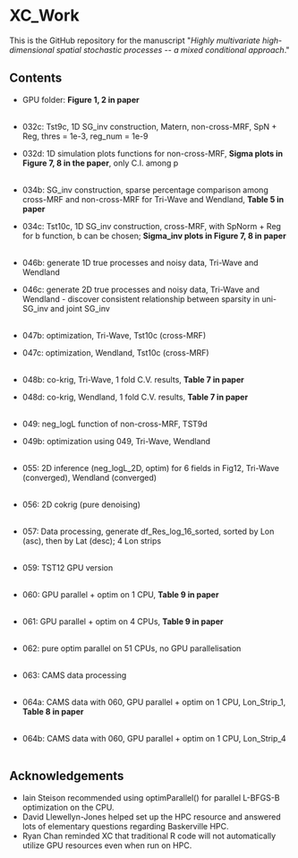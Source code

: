 # XC_Work
This is the GitHub repository for the manuscript "_Highly multivariate high-dimensional spatial stochastic processes -- a mixed conditional approach_."


## Contents
- GPU folder: **Figure 1, 2 in paper** <br><br>

- 032c: Tst9c, 1D SG_inv construction, Matern, non-cross-MRF, SpN + Reg, thres = 1e-3, reg_num = 1e-9
- 032d: 1D simulation plots functions for non-cross-MRF, **Sigma plots in Figure 7, 8 in the paper**, only C.I. among p <br><br>

- 034b: SG_inv construction, sparse percentage comparison among cross-MRF and non-cross-MRF for Tri-Wave and Wendland, **Table 5 in paper**  
- 034c: Tst10c, 1D SG_inv construction, cross-MRF, with SpNorm + Reg for b function, b can be chosen; **Sigma_inv plots in Figure 7, 8 in paper** <br><br>


- 046b: generate 1D true processes and noisy data, Tri-Wave and Wendland
- 046c: generate 2D true processes and noisy data, Tri-Wave and Wendland
      - discover consistent relationship between sparsity in uni-SG_inv and joint SG_inv <br><br>

- 047b: optimization, Tri-Wave, Tst10c (cross-MRF)
- 047c: optimization, Wendland, Tst10c (cross-MRF) <br><br>

- 048b: co-krig, Tri-Wave, 1 fold C.V. results, **Table 7 in paper**
- 048d: co-krig, Wendland, 1 fold C.V. results, **Table 7 in paper** <br><br>

- 049: neg_logL function of non-cross-MRF, TST9d
- 049b: optimization using 049, Tri-Wave, Wendland <br><br>

- 055: 2D inference (neg_logL_2D, optim) for 6 fields in Fig12, Tri-Wave (converged), Wendland (converged) <br><br>

- 056: 2D cokrig (pure denoising) <br><br>

- 057: Data processing, generate df_Res_log_16_sorted, sorted by Lon (asc), then by Lat (desc); 4 Lon strips <br><br>

- 059: TST12 GPU version <br><br>

- 060: GPU parallel + optim on 1 CPU, **Table 9 in paper** <br><br>

- 061: GPU parallel + optim on 4 CPUs, **Table 9 in paper** <br><br>

- 062: pure optim parallel on 51 CPUs, no GPU parallelisation <br><br>

- 063: CAMS data processing <br><br>

- 064a: CAMS data with 060, GPU parallel + optim on 1 CPU, Lon_Strip_1, **Table 8 in paper** <br><br>
- 064b: CAMS data with 060, GPU parallel + optim on 1 CPU, Lon_Strip_4 <br><br>



## Acknowledgements

- Iain Steison recommended using optimParallel() for parallel L-BFGS-B optimization on the CPU. 
- David Llewellyn-Jones helped set up the HPC resource and answered lots of elementary questions regarding Baskerville HPC. 
- Ryan Chan reminded XC that traditional R code will not automatically utilize GPU resources even when run on HPC. 
